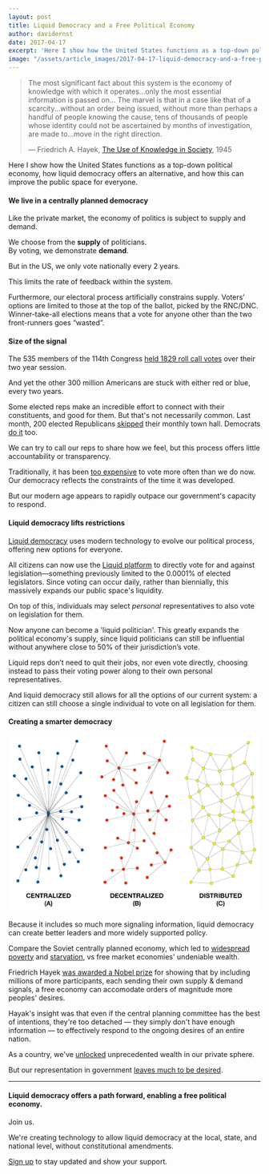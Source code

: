 ```yaml
---
layout: post
title: Liquid Democracy and a Free Political Economy
author: davidernst
date: 2017-04-17
excerpt: 'Here I show how the United States functions as a top-down political economy, how liquid democracy offers an alternative, and how this can improve the public space for everyone.'
image: "/assets/article_images/2017-04-17-liquid-democracy-and-a-free-political-economy/twitter_large.png"
---
```


> The most significant fact about this system is the economy of knowledge with which it operates...only the most essential information is passed on... The marvel is that in a case like that of a scarcity...without an order being issued, without more than perhaps a handful of people knowing the cause, tens of thousands of people whose identity could not be ascertained by months of investigation, are made to...move in the right direction.
>
> — Friedrich A. Hayek, [The Use of Knowledge in Society](http://www.econlib.org/library/Essays/hykKnw1.html), 1945

Here I show how the United States functions as a top-down political economy, how liquid democracy offers an alternative, and how this can improve the public space for everyone.

#### We live in a centrally planned democracy

Like the private market, the economy of politics is subject to supply and demand.

We choose from the **supply** of politicians.  
By voting, we demonstrate **demand**.

But in the US, we only vote nationally every 2 years.

This limits the rate of feedback within the system.

Furthermore, our electoral process artificially constrains supply. Voters’ options are limited to those at the top of the ballot, picked by the RNC/DNC. Winner-take-all elections means that a vote for anyone other than the two front-runners goes “wasted”.

#### Size of the signal

The 535 members of the 114th Congress [held 1829 roll call votes](https://www.congress.gov/roll-call-votes) over their two year session.

And yet the other 300 million Americans are stuck with either red or blue, every two years.

Some elected reps make an incredible effort to connect with their constituents, and good for them. But that's not necessarily common. Last month, 200 elected Republicans [skipped](https://news.vice.com/story/more-than-200-republicans-in-congress-are-skipping-february-town-halls-with-constituents) their monthly town hall. Democrats [do it](http://www.nytimes.com/2010/06/07/us/politics/07townhall.html) too.

We can try to call our reps to share how we feel, but this process offers little accountability or transparency.

Traditionally, it has been [too expensive](https://twitter.com/dsernst/status/845566576245927936) to vote more often than we do now. Our democracy reflects the constraints of the time it was developed.

But our modern age appears to rapidly outpace our government's capacity to respond.

#### Liquid democracy lifts restrictions

[Liquid democracy](/2016/09/21/what-is-liquid-democracy/) uses modern technology to evolve our political process, offering new options for everyone.

All citizens can now use the [Liquid platform](https://liquid.us) to directly vote for and against legislation—something previously limited to the 0.0001% of elected legislators. Since voting can occur daily, rather than biennially, this massively expands our public space's liquidity.

On top of this, individuals may select *personal* representatives to also vote on legislation for them.

Now anyone can become a 'liquid politician'. This greatly expands the political economy's supply, since liquid politicians can still be influential without anywhere close to 50% of their jurisdiction’s vote.

Liquid reps don’t need to quit their jobs, nor even vote directly, choosing instead to pass their voting power along to their own personal representatives.

And liquid democracy still allows for all the options of our current system: a citizen can still choose a single individual to vote on all legislation for them.

#### Creating a smarter democracy

![](/assets/article_images/2017-04-17-liquid-democracy-and-a-free-political-economy/network_topologies.png)

Because it includes so much more signaling information, liquid democracy can create better leaders and more widely supported policy.

Compare the Soviet centrally planned economy, which led to [widespread poverty](http://www.nytimes.com/1989/01/29/world/soviet-openness-brings-poverty-out-of-the-shadows.html) and [starvation](https://en.wikipedia.org/wiki/Russian_famine_of_1921%E2%80%9322), vs free market economies' undeniable wealth.

Friedrich Hayek [was awarded a Nobel prize](https://www.nobelprize.org/nobel_prizes/economic-sciences/laureates/1974/hayek-facts.html) for showing that by including millions of more participants, each sending their own supply & demand signals, a free economy can accomodate orders of magnitude more peoples' desires.

Hayak's insight was that even if the central planning committee has the best of intentions, they're too detached — they simply don't have enough information — to effectively respond to the ongoing desires of an entire nation.

As a country, we've [unlocked](https://upload.wikimedia.org/wikipedia/commons/0/01/1700_AD_through_2008_AD_per_capita_GDP_of_China_Germany_India_Japan_UK_USA_per_Angus_Maddison.png) unprecedented wealth in our private sphere.

But our representation in government [leaves much to be desired](http://www.washingtontimes.com/news/2017/apr/13/congress-has-20-percent-approval-rating-poll/).

-----

#### Liquid democracy offers a path forward, enabling a free political economy.

Join us.

We're creating technology to allow liquid democracy at the local, state, and national level, without constitutional amendments.

[Sign up](https://liquid.us/join) to stay updated and show your support.
